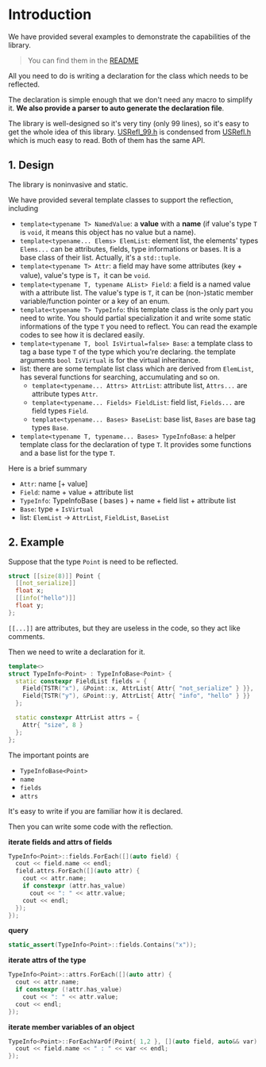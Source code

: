 # Introduction

We have provided several examples to demonstrate the capabilities of the library.

> You can find them in the [README](../README.md) 

All you need to do is writing a declaration for the class which needs to be reflected.

The declaration is simple enough that we don't need any macro to simplify it. **We also provide a parser to auto generate the declaration file**.

The library is well-designed so it's very tiny (only 99 lines), so it's easy to get the whole idea of this library. [USRefl_99.h](../include/USRefl_99.h) is condensed from  [USRefl.h](../include/USRefl/USRefl.h) which is much easy to read. Both of them has the same API.

## 1. Design

The library is noninvasive and static.

We have provided several template classes to support the reflection, including

- `template<typename T> NamedValue`: a **value** with a **name** (if value's type `T` is `void`, it means this object has no value but a name).
- `template<typename... Elems> ElemList`: element list, the elements' types `Elems...` can be attributes, fields, type informations or bases. It is a base class of their list. Actually, it's a `std::tuple`.
- `template<typename T> Attr`: a field may have some attributes (key + value), value's type is `T`，it can be `void`.
- `template<typename T, typename AList> Field`: a field is a named value with a attribute list. The value's type is `T`, it can be (non-)static member variable/function pointer or a key of an enum.
- `template<typename T> TypeInfo`: this template class is the only part you need to write. You should partial specialization it and write some static informations of the type `T` you need to reflect. You can read the example codes to see how it is declared easily.
- `template<typename T, bool IsVirtual=false> Base`: a template class to tag a base type `T` of the type which you're declaring. the template arguments `bool IsVirtual` is for the virtual inheritance.
- list: there are some template list class which are derived from `ElemList`, has several functions for searching, accumulating and so on.
  - `template<typename... Attrs> AttrList`: attribute list, `Attrs...` are attribute types `Attr`.
  - `template<typename... Fields> FieldList`: field list, `Fields...` are field types `Field`.
  - `template<typename... Bases> BaseList`: base list, `Bases` are base tag types `Base`.
- `template<typename T, typename... Bases> TypeInfoBase`: a helper template class for the declaration of type `T`. It provides some functions and a base list for the type `T`.

Here is a brief summary

- `Attr`: name [+ value]
- `Field`: name + value + attribute list
- `TypeInfo`: TypeInfoBase ( bases ) + name + field list + attribute list
- `Base`: type + `IsVirtual` 
- list: `ElemList` -> `AttrList`, `FieldList`, `BaseList` 

## 2. Example

Suppose that the type `Point` is need to be reflected.

```c++
struct [[size(8)]] Point {
  [[not_serialize]]
  float x;
  [[info("hello")]]
  float y;
};
```

`[[...]]` are attributes, but they are useless in the code, so they act like comments.

Then we need to write a declaration for it.

```c++
template<>
struct TypeInfo<Point> : TypeInfoBase<Point> {
  static constexpr FieldList fields = {
    Field{TSTR("x"), &Point::x, AttrList{ Attr{ "not_serialize" } }},
    Field{TSTR("y"), &Point::y, AttrList{ Attr{ "info", "hello" } }}
  };

  static constexpr AttrList attrs = {
    Attr{ "size", 8 }
  };
};
```

The important points are

- `TypeInfoBase<Point>` 
- `name` 
- `fields` 
- `attrs` 

It's easy to write if you are familiar how it is declared.

Then you can write some code with the reflection.

**iterate fields and attrs of fields** 

```c++
TypeInfo<Point>::fields.ForEach([](auto field) {
  cout << field.name << endl;
  field.attrs.ForEach([](auto attr) {
    cout << attr.name;
    if constexpr (attr.has_value)
      cout << ": " << attr.value;
    cout << endl;
  });
});
```

**query** 

```c++
static_assert(TypeInfo<Point>::fields.Contains("x"));
```

**iterate attrs of the type** 

```c++
TypeInfo<Point>::attrs.ForEach([](auto attr) {
  cout << attr.name;
  if constexpr (!attr.has_value)
    cout << ": " << attr.value;
  cout << endl;
});
```

**iterate member variables of an object** 

```c++
TypeInfo<Point>::ForEachVarOf(Point{ 1,2 }, [](auto field, auto&& var) {
  cout << field.name << " : " << var << endl;
});
```

